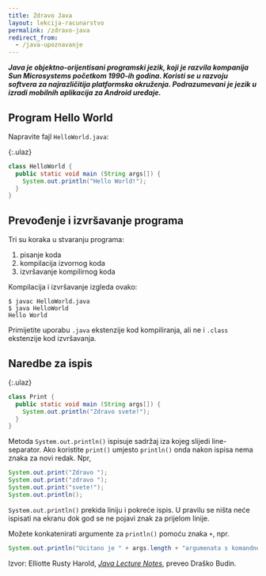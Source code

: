 ```yaml
---
title: Zdravo Java
layout: lekcija-racunarstvo
permalink: /zdravo-java
redirect_from:
  - /java-upoznavanje
---
```


***Java je objektno-orijentisani programski jezik, koji je razvila kompanija Sun Microsystems početkom 1990-ih godina. Koristi se u razvoju softvera za najrazličitija platformska okruženja. Podrazumevani je jezik u izradi mobilnih aplikacija za Android uređaje.***

## Program Hello World

Napravite fajl `HelloWorld.java`:

{:.ulaz}
```java
class HelloWorld {
  public static void main (String args[]) {
    System.out.println("Hello World!");
  }
}
```

## Prevođenje i izvršavanje programa

Tri su koraka u stvaranju programa:

1. pisanje koda
2. kompilacija izvornog koda
3. izvršavanje kompilirnog koda

Kompilacija i izvršavanje izgleda ovako:

```
$ javac HelloWorld.java
$ java HelloWorld
Hello World
```

Primijetite uporabu `.java` ekstenzije kod kompiliranja, ali ne i `.class` ekstenzije kod izvršavanja.

## Naredbe za ispis

{:.ulaz}
```java
class Print {
  public static void main (String args[]) {
    System.out.println("Zdravo svete!");
  }
}
```

Metoda `System.out.println()` ispisuje sadržaj iza kojeg slijedi line-separator. Ako koristite `print()` umjesto `println()` onda nakon ispisa nema znaka za novi redak. Npr,

```java
System.out.print("Zdravo ");
System.out.print("zdravo ");
System.out.print("svete!");
System.out.println();
```

`System.out.println()` prekida liniju i pokreće ispis. U pravilu se ništa neće ispisati na ekranu dok god se ne pojavi znak za prijelom linije.

Možete konkatenirati argumente za `println()` pomoću znaka `+`, npr.

```java
System.out.println("Ucitano je " + args.length + "argumenata s komandne linije");
```

Izvor: Elliotte Rusty Harold, *[Java Lecture Notes](//www.cafeaulait.org/course/index.html)*, preveo Draško Budin.
